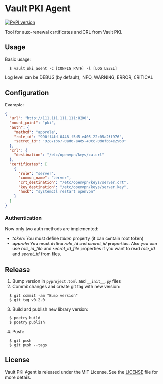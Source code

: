 # Vault PKI Agent

[![PyPI version](https://badge.fury.io/py/vault-pki-agent.svg)](https://badge.fury.io/py/vault-pki-agent)

Tool for auto-renewal certificates and CRL from Vault PKI.

## Usage

Basic usage:

```shell
  $ vault_pki_agent -c [CONFIG_PATH] -l [LOG_LEVEL]
```

Log level can be DEBUG (by default), INFO, WARNING, ERROR, CRITICAL

## Configuration

Example:

```json
{
  "url": "http://111.111.111.111:8200",
  "mount_point": "pki",
  "auth": {
    "method": "approle",
    "role_id": "990ff41d-0448-f5d5-e405-22c05a23f976",
    "secret_id": "92871b67-0ad6-a4d5-40cc-0d8fb64e2960"
  },
  "crl": {
    "destination": "/etc/openvpn/keys/ca.crl"
  },
  "certificates": [
    {
      "role": "server",
      "common_name": "server",
      "crt_destination": "/etc/openvpn/keys/server.crt",
      "key_destination": "/etc/openvpn/keys/server.key",
      "hook": "systemctl restart openvpn"
    }
  ]
}
```

### Authentication

Now only two auth methods are implemented:
- *token*: You must define *token* property (it can contain root token)
- *approle*: You must define *role_id* and *secret_id* properties. Also you can use *role_id_file*
  and *secret_id_file* properties if you want to read *role_id* and *secret_id* from files.

## Release

1. Bump version in `pyproject.toml` and `__init__.py` files
2. Commit changes and create git tag with new version:

```shell
  $ git commit -am "Bump version"
  $ git tag v0.2.0
```

3. Build and publish new library version:

```shell
  $ poetry build
  $ poetry publish
```

4. Push:

```shell
  $ git push
  $ git push --tags
```

## License

Vault PKI Agent is released under the MIT License. See the [LICENSE](LICENSE) file for more details.
